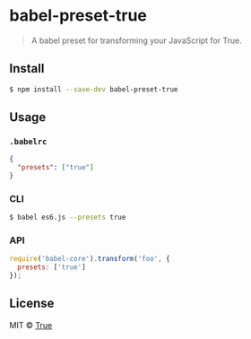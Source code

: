 # babel-preset-true

> A babel preset for transforming your JavaScript for True.

## Install

```sh
$ npm install --save-dev babel-preset-true
```

## Usage

### `.babelrc`

```json
{
  "presets": ["true"]
}
```

### CLI

```sh
$ babel es6.js --presets true
```

### API

```js
require('babel-core').transform('foo', {
  presets: ['true']
});
```

## License

MIT © [True](https://true.nl)